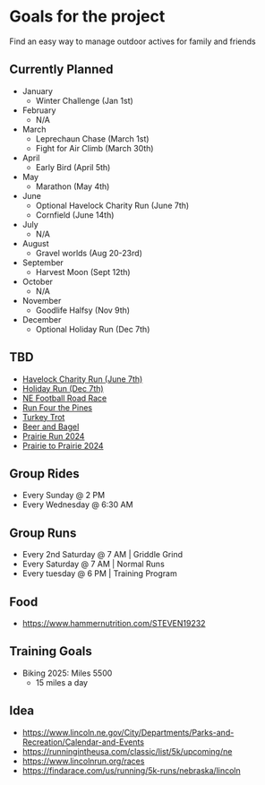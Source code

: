 # Goals for the project

Find an easy way to manage outdoor actives for family and friends

## Currently Planned

- January
  - Winter Challenge (Jan 1st)
- February
  - N/A
- March
  - Leprechaun Chase (March 1st)
  - Fight for Air Climb (March 30th)
- April
  - Early Bird (April 5th)
- May
  - Marathon (May 4th)
- June
  - Optional Havelock Charity Run (June 7th)
  - Cornfield (June 14th)
- July
  - N/A
- August
  - Gravel worlds (Aug 20-23rd)
- September
  - Harvest Moon (Sept 12th)
- October
  - N/A
- November
  - Goodlife Halfsy (Nov 9th)
- December
  - Optional Holiday Run (Dec 7th)

## TBD

- [Havelock Charity Run (June 7th)](https://www.lincolnrun.org/races/havelock)
- [Holiday Run (Dec 7th)](https://secure.getmeregistered.com/get_information.php?event_id=140343)
- [NE Football Road Race](https://www.lincolnrun.org/races)
- [Run Four the Pines](https://www.run4thepines.com/home.html)
- [Turkey Trot](https://runsignup.com/Race/NE/Lincoln/LincolnYMCATurkeyTrot)
- [Beer and Bagel](https://www.beerandbagel.com/)
- [Prairie Run 2024](https://www.lincoln.ne.gov/City/Departments/Parks-and-Recreation/Calendar-and-Events/Prairie-Run-2024)
- [Prairie to Prairie 2024](https://www.lincoln.ne.gov/City/Departments/Parks-and-Recreation/Calendar-and-Events/Prairie-to-Prairie)

## Group Rides

- Every Sunday @ 2 PM
- Every Wednesday @ 6:30 AM

## Group Runs

- Every 2nd Saturday @ 7 AM | Griddle Grind
- Every Saturday @ 7 AM | Normal Runs
- Every tuesday @ 6 PM | Training Program

## Food

- https://www.hammernutrition.com/STEVEN19232

## Training Goals

- Biking 2025: Miles 5500
  - 15 miles a day

## Idea

- https://www.lincoln.ne.gov/City/Departments/Parks-and-Recreation/Calendar-and-Events
- https://runningintheusa.com/classic/list/5k/upcoming/ne
- https://www.lincolnrun.org/races
- https://findarace.com/us/running/5k-runs/nebraska/lincoln
